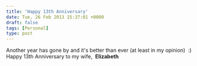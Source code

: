 ```yaml
---
title: 'Happy 13th Anniversary'
date: Tue, 26 Feb 2013 15:37:01 +0000
draft: false
tags: [Personal]
type: post
---
```


Another year has gone by and it's better than ever (at least in my opinion)  :) Happy 13th Anniversary to my wife,  **Elizabeth**